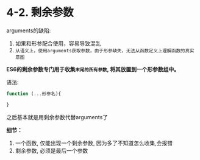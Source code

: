 # 4-2. 剩余参数

arguments的缺陷: 

1. 如果和形参配合使用，容易导致混乱
2. `从语义上，使用arguments获取参数，由于形参缺失，无法从函数定义上理解函数的真实意图`


**ES6的剩余参数专门用于收集`末尾的所有参数`, 将其放置到一个形参数组中。**

语法:

```js
function (...形参名){

}
```
之后基本就是用剩余参数代替arguments了


**细节：**

1. 一个函数, 仅能出现一个剩余参数, 因为多了不知道怎么收集,会报错
2. 剩余参数, 必须是最后一个参数
